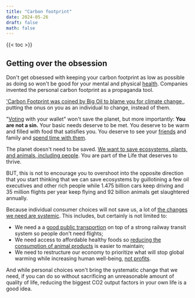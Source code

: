```yaml
---
title: "Carbon footprint"
date: 2024-05-26
draft: false
math: false
---
```


{{< toc >}}

## Getting over the obsession

Don't get obsessed with keeping your carbon footprint as low as possible
as doing so won't be good for your mental and physical
[health](/health). Companies invented the personal carbon footprint as a
propaganda tool.

['Carbon Footprint was coined by Big Oil to blame you for climate change,](https://interestingengineering.com/culture/carbon-footprint-coined-by-big-oil-to-blame-you-for-climate-change),
putting the onus on you as an individual to change, instead of them.

"[Voting](/voting) with your wallet" won't save the planet, but more
importantly: **You are not a sin.** Your basic needs deserve to be met. You
deserve to be warm and filled with food that satisfies you. You deserve
to see your [friends](/friendship) and family and [spend time with them](/community).

The planet doesn't need to be saved.
[We want to save ecosystems, plants, and animals, including people](/eco-anarchism).
You are part of the Life that deserves to thrive.

BUT, this is not to encourage you to overshoot into the opposite
direction that you start thinking that we can save ecosystems by
guillotining a few oil executives and other rich people while 1.475
billion cars keep driving and 35 million flights per year keep flying
and 92 billion animals get slaughtered annually.

Because individual consumer choices will not save us,
a lot of [the changes we need are systemic](/revolution).
This includes, but certainly is not limited to:

- We need a a [good public transportion](/transpo) on top of a strong railway
  transit system so people don't need flights;
- We need access to affordable healthy foods so [reducing the consumption of animal products](/veganism) is easier to maintain;
- We need to restructure our economy to prioritize what will stop global
  warming while increasing human well-being, [not profits](/capitalism).

And while personal choices won't bring the systematic change that we
need, if you can do so without sacrificing an unreasonable amount of
quality of life, reducing the biggest CO2 output factors in your own
life is a good idea. 

